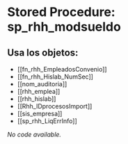 # Stored Procedure: sp_rhh_modsueldo

## Usa los objetos:
- [[fn_rhh_EmpleadosConvenio]]
- [[fn_rhh_Hislab_NumSec]]
- [[nom_auditoria]]
- [[rhh_emplea]]
- [[rhh_hislab]]
- [[Rhh_IDprocesosImport]]
- [[sis_empresa]]
- [[sp_rhh_LiqErrInfo]]

*No code available.*
